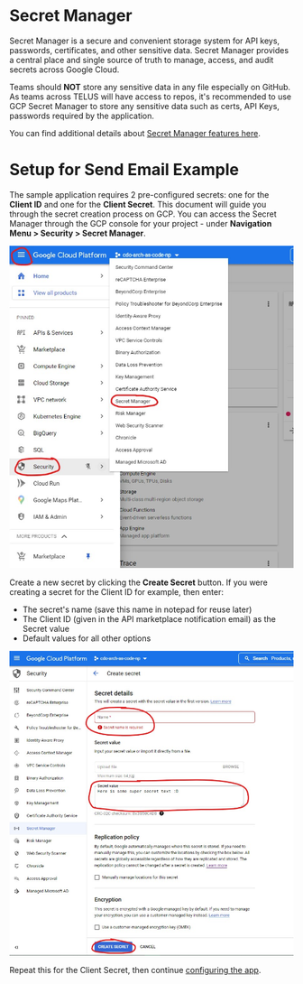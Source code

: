 # **Secret Manager**
Secret Manager is a secure and convenient storage system for API keys, passwords, certificates, and other sensitive data. Secret Manager provides a central place and single source of truth to manage, access, and audit secrets across Google Cloud.

Teams should **NOT** store any sensitive data in any file especially on GitHub. As teams across TELUS will have access to repos, it's recommended to use GCP Secret Manager to store any sensitive data such as certs, API Keys, passwords required by the application.

You can find additional details about [Secret Manager features here](https://cloud.google.com/secret-manager).

# **Setup for Send Email Example**

The sample application requires 2 pre-configured secrets: one for the **Client ID** and one for the **Client Secret**. This document will guide you through the secret
creation process on GCP. You can access the Secret Manager through the GCP console for your project - under **Navigation Menu > Security > Secret Manager**.

![alt text](secret-nav.jpg)

Create a new secret by clicking the **Create Secret** button. If you were creating a secret for the Client ID for example, then enter:
- The secret's name (save this name in notepad for reuse later)
- The Client ID (given in the API marketplace notification email) as the Secret value
- Default values for all other options

![alt text](secret-create.jpg)

Repeat this for the Client Secret, then continue [configuring the app](api-call-setup.md).
